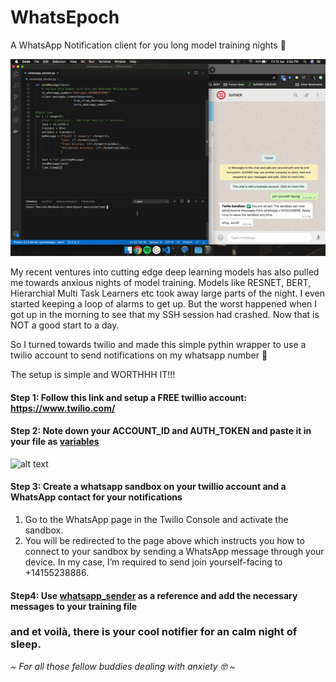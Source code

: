 # WhatsEpoch
A WhatsApp Notification client for you long model training nights :night_with_stars:

![](demo.gif)

My recent ventures into cutting edge deep learning models has also pulled me towards anxious nights of model training.
Models like RESNET, BERT, Hierarchial Multi Task Learners etc took away large parts of the night. I even started keeping a loop
of alarms to get up. But the worst happened when I got up in the morning to see that my SSH session had crashed. Now that is NOT
a good start to a day.

So I turned towards twilio and made this simple pythin wrapper to use a twilio account to send notifications on my whatsapp number :clinking_glasses:


The setup is simple and WORTHHH IT!!!

#### Step 1: Follow this link and setup a FREE twillio account: https://www.twilio.com/
#### Step 2: Note down your ACCOUNT_ID and AUTH_TOKEN and paste it in your file as [variables](https://github.com/ManishShettyM/WhatsEpoch/blob/8648a3b4ca67d3ef8e2879fe69fa0a5e14539c65/whatsapp_sender.py#L5)
 ![alt text](https://twilio-cms-prod.s3.amazonaws.com/images/Selection_273.width-800.png)
#### Step 3: Create a whatsapp sandbox on your twillio account and a WhatsApp contact for your notifications
 1. Go to the WhatsApp page in the Twilio Console and activate the sandbox.
 2. You will be redirected to the page above which instructs you how to connect to your sandbox by sending a WhatsApp message through your device. In my case, I’m required to send join yourself-facing to +14155238886.
#### Step4: Use [whatsapp_sender](https://github.com/ManishShettyM/WhatsEpoch/blob/master/whatsapp_sender.py) as a reference and add the necessary messages to your training file

### and et voilà, there is your cool notifier for an calm night of sleep.

*~ For all those fellow buddies dealing with anxiety :nerd_face: ~*

